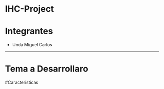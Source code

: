 # IHC-Project
# Integrantes
* Unda Miguel Carlos     
*****
# Tema a Desarrollaro

#Caracteristicas
